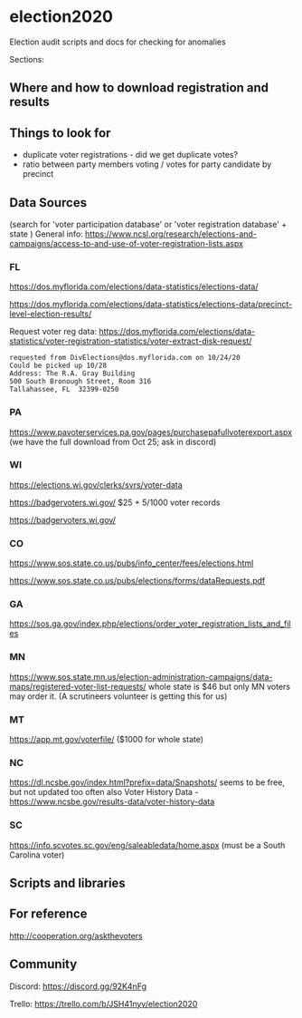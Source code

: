 # election2020
Election audit scripts and docs for checking for anomalies

Sections:

## Where and how to download registration and results

## Things to look for

- duplicate voter registrations - did we get duplicate votes?
- ratio between party members voting / votes for party candidate by precinct

## Data Sources

(search for 'voter participation database' or 'voter registration database' + state )
General info: https://www.ncsl.org/research/elections-and-campaigns/access-to-and-use-of-voter-registration-lists.aspx

### FL
https://dos.myflorida.com/elections/data-statistics/elections-data/

https://dos.myflorida.com/elections/data-statistics/elections-data/precinct-level-election-results/

Request voter reg data: https://dos.myflorida.com/elections/data-statistics/voter-registration-statistics/voter-extract-disk-request/
```
requested from DivElections@dos.myflorida.com on 10/24/20
Could be picked up 10/28
Address: The R.A. Gray Building
500 South Bronough Street, Room 316
Tallahassee, FL  32399-0250
```
### PA
https://www.pavoterservices.pa.gov/pages/purchasepafullvoterexport.aspx
(we have the full download from Oct 25; ask in discord)

### WI
https://elections.wi.gov/clerks/svrs/voter-data

https://badgervoters.wi.gov/  $25 + 5/1000 voter records

https://badgervoters.wi.gov/
 

### CO
https://www.sos.state.co.us/pubs/info_center/fees/elections.html

https://www.sos.state.co.us/pubs/elections/forms/dataRequests.pdf

### GA
https://sos.ga.gov/index.php/elections/order_voter_registration_lists_and_files

### MN
https://www.sos.state.mn.us/election-administration-campaigns/data-maps/registered-voter-list-requests/
whole state is $46 but only MN voters may order it.
(A scrutineers volunteer is getting this for us)

### MT
https://app.mt.gov/voterfile/  ($1000 for whole state)

### NC
https://dl.ncsbe.gov/index.html?prefix=data/Snapshots/
seems to be free, but not updated too often
also Voter History Data - https://www.ncsbe.gov/results-data/voter-history-data

### SC
https://info.scvotes.sc.gov/eng/saleabledata/home.aspx
(must be a South Carolina voter)

## Scripts and libraries

## For reference

http://cooperation.org/askthevoters

## Community

Discord: https://discord.gg/92K4nFg

Trello: https://trello.com/b/JSH41nyv/election2020
